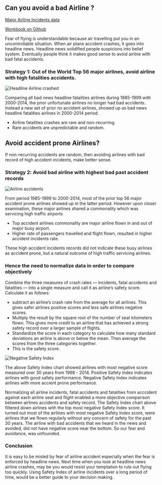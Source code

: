 
## Can you avoid a bad Airline ?

[Major Airline Incidents data](https://github.com/fivethirtyeight/data/tree/master/airline-safety)

[Workbook on Github](https://github.com/cocoisland/DS-Unit-1-Sprint-4-Statistical-Tests-and-Experiments/blob/master/Airline_accident.ipynb)

Fear of flying is understandable because  air travelling put you in an uncontrollable situation. 
When air plane accident crashes,  it goes into headline news. Headline news solidified people suspicions into belief system. 
Eventually people think it makes good sense to avoid airline with bad fatal accidents. 

### Strategy 1: Out of the World Top 56 major airlines, avoid airline with high fatalities accidents.

![Headline Airline crashed](https://cocoisland.github.io/img/headline_crashed.png)

Comparing all bad news headline fatalities airlines during 1985-1999 with 2000-2014, the prior unfortunate airlines no longer had bad accidents. Instead a new set of prior no accident airlines, showed up as bad news headline fatalities airlines in 2000-2014 period. 
* Airline fatalities crashes are rare and non-recurring. 
* Rare accidents are unpredictable and random.

## Avoid accident prone Airlines?
If non-recurring accidents are random, then avoiding airlines with bad record of high accident incidents, make better sense.

### Strategy 2: Avoid bad airline with highest bad past accident records

![Airline accidents](https://github.com/cocoisland/cocoisland.github.io/blob/master/img/airline_accidents.png)

From period 1985-1999 to 2000-2014, most of the prior top 56 major accident prone airlines 
showed up in the latter period. However upon closer examination, these major airlines shared a commonality which was servicing high traffic airports
* Top accident airlines commonality are major airline flown in and out of major busy airport.
* Higher rate of passengers travelled and flight flown, resulted in higher accident incidents rate.

These high accident incidents records did not indicate these busy airlines as accident prone, but a natural outcome of high traffic servicing airlines.

### Hence the need to normalize data in order to compare objectively
Combine the three measures of crash rates — incidents, fatal accidents and fatalities — into a single measure and call it as airline’s safety score. Calculate it as follows:
* subtract an airline’s crash rate from the average for all airlines. This gives safer airlines positive scores and less safe airlines negative scores.
* Multiply the result by the square root of the number of seat kilometers flown. This gives more credit to an airline that has achieved a strong safety record over a larger sample of flights.
* Standardize the score in each category to calculate how many standard deviations an airline is above or below the mean. Then average the scores from the three categories together. 
* This is the safety score.

![Negative Safety Index](https://github.com/cocoisland/cocoisland.github.io/blob/master/img/negative_safety_index.png)

The above Safety Index chart showed airlines with most negative score measured over 30 years from 1998 - 2014.
Positive Safety Index indicates airlines with good safety performance. Negative Safety Index indicates airlines with more accient prone performance.

Normalizing all airline incidents, fatal accidents and fatalities from acccident against each airline seat and flight enabled a more objective comparison between airlines accidents and safety record. The Safety Index chart above filtered down airlines with the top most negative Safety Index score. It turned out most of the airlines with most negative Safety Index score, were airlines that we flown regularly without any concern of safety for the past 30 years. The airline with bad accidents that we heard in the news and avoided, did not have negative score near the bottom. So our fear and avoidance, was unfounded.

### Conclusion
It is easy to be misled by fear of airline accident especially when the fear is enforced by headline news. Next time when you look at headline news airline crashes, may be you would resist your temptation to rule out flying too quickly. Using Safety Index of airline incidents over a long period of time, would be a better guide to your decision making.
